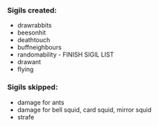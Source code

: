 ### Sigils created:
- drawrabbits
- beesonhit
- deathtouch
- buffneighbours
- randomability - FINISH SIGIL LIST
- drawant
- flying

### Sigils skipped:
- damage for ants
- damage for bell squid, card squid, mirror squid
- strafe
